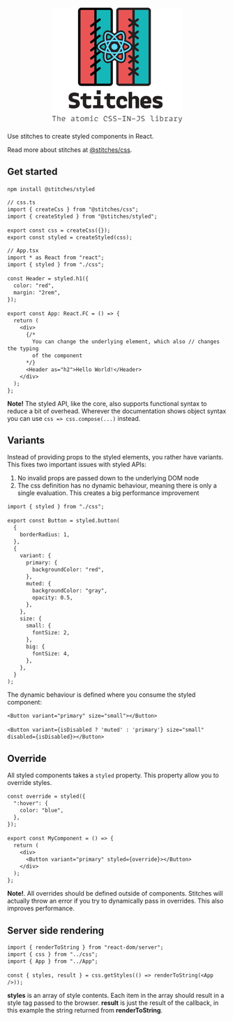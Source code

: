 <p align="center">
  <img width="300" src="../../react.png">
</p>

Use stitches to create styled components in React.

Read more about stitches at [@stitches/css](https://github.com/christianalfoni/stitches/tree/master/packages/css).

## Get started

`npm install @stitches/styled`

```tsx
// css.ts
import { createCss } from "@stitches/css";
import { createStyled } from "@stitches/styled";

export const css = createCss({});
export const styled = createStyled(css);
```

```tsx
// App.tsx
import * as React from "react";
import { styled } from "./css";

const Header = styled.h1({
  color: "red",
  margin: "2rem",
});

export const App: React.FC = () => {
  return (
    <div>
      {/*
        You can change the underlying element, which also // changes the typing
        of the component
      */}
      <Header as="h2">Hello World!</Header>
    </div>
  );
};
```

**Note!** The styled API, like the core, also supports functional syntax to reduce a bit of overhead. Wherever the documentation shows object syntax you can use `css => css.compose(...)` instead.

## Variants

Instead of providing props to the styled elements, you rather have variants. This fixes two important issues with styled APIs:

1. No invalid props are passed down to the underlying DOM node
2. The css definition has no dynamic behaviour, meaning there is only a single evaluation. This creates a big performance improvement

```tsx
import { styled } from "./css";

export const Button = styled.button(
  {
    borderRadius: 1,
  },
  {
    variant: {
      primary: {
        backgroundColor: "red",
      },
      muted: {
        backgroundColor: "gray",
        opacity: 0.5,
      },
    },
    size: {
      small: {
        fontSize: 2,
      },
      big: {
        fontSize: 4,
      },
    },
  }
);
```

The dynamic behaviour is defined where you consume the styled component:

```tsx
<Button variant="primary" size="small"></Button>

<Button variant={isDisabled ? 'muted' : 'primary'} size="small" disabled={isDisabled}></Button>
```

## Override

All styled components takes a `styled` property. This property allow you to override styles.

```tsx
const override = styled({
  ":hover": {
    color: "blue",
  },
});

export const MyComponent = () => {
  return (
    <div>
      <Button variant="primary" styled={override}></Button>
    </div>
  );
};
```

**Note!**. All overrides should be defined outside of components. Stitches will actually throw an error if you try to dynamically pass in overrides. This also improves performance.

## Server side rendering

```tsx
import { renderToString } from "react-dom/server";
import { css } from "../css";
import { App } from "../App";

const { styles, result } = css.getStyles(() => renderToString(<App />));
```

**styles** is an array of style contents. Each item in the array should result in a style tag passed to the browser. **result** is just the result of the callback, in this example the string returned from **renderToString**.
